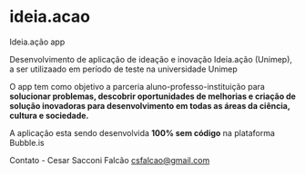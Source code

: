 # ideia.acao
Ideia.ação app

Desenvolvimento de aplicação de ideação e inovação Ideia.ação (Unimep), a ser utilizaado em período de teste na universidade Unimep

O app tem como objetivo a parceria aluno-professo-instituição para **solucionar problemas, descobrir oportunidades de melhorias e criação de solução inovadoras para desenvolvimento em todas as áreas da ciência, cultura e sociedade.**

A aplicação esta sendo desenvolvida **100% sem código** na plataforma Bubble.is

Contato - Cesar Sacconi Falcão
csfalcao@gmail.com
